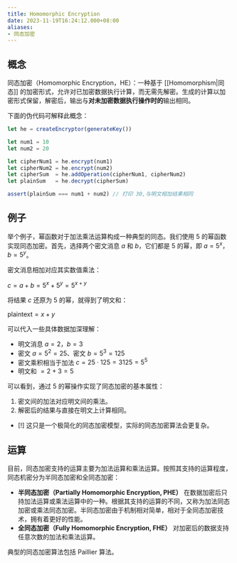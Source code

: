 ```yaml
---
title: Homomorphic Encryption
date: 2023-11-19T16:24:12.000+08:00
aliases:
- 同态加密
---
```


## 概念

同态加密（Homomorphic Encryption，HE）：一种基于 [[Homomorphism|同态]] 的加密形式，允许对已加密数据执行计算，而无需先解密。生成的计算以加密形式保留，解密后，输出与**对未加密数据执行操作时的**输出相同。

下面的伪代码可解释此概念：

```ts
let he = createEncryptor(generateKey())

let num1 = 10
let num2 = 20

let cipherNum1 = he.encrypt(num1) 
let cipherNum2 = he.encrypt(num2)
let cipherSum  = he.addOperation(cipherNum1, cipherNum2) 
let plainSum   = he.decrypt(cipherSum)

assert(plainSum === num1 + num2) // 打印 30,与明文相加结果相同
```

## 例子

举个例子，幂函数对于加法乘法运算构成一种典型的同态。我们使用 $5$ 的幂函数实现同态加密。首先，选择两个密文消息 $a$ 和 $b$，它们都是 $5$ 的幂，即 $a = 5^x$，$b = 5^y$。

密文消息相加对应其实数值乘法：

$c = a + b = 5^x + 5^y = 5^{x+y}$

将结果 $c$ 还原为 $5$ 的幂，就得到了明文和：

$\text{plaintext} = x + y$

可以代入一些具体数据加深理解：

- 明文消息 $a = 2$，$b = 3$
- 密文 $a = 5^2 = 25$、密文 $b = 5^3 = 125$
- 密文乘积相当于加法 $c = 25 \cdot 125 = 3125 = 5^5$
- 明文和 $= 2 + 3 = 5$

可以看到，通过 $5$ 的幂操作实现了同态加密的基本属性：

1. 密文间的加法对应明文间的乘法。
2. 解密后的结果与直接在明文上计算相同。

- [!] 这只是一个极简化的同态加密模型，实际的同态加密算法会更复杂。

## 运算

目前，同态加密支持的运算主要为加法运算和乘法运算。按照其支持的运算程度，同态机密分为半同态加密和全同态加密：

- **半同态加密（Partially Homomorphic Encryption, PHE）** 在数据加密后只持加法运算或乘法运算中的一种。根据其支持的运算的不同，又称为加法同态加密或乘法同态加密。半同态加密由于机制相对简单，相对于全同态加密技术，拥有着更好的性能。
- **全同态加密（Fully Homomorphic Encryption, FHE）** 对加密后的数据支持任意次数的加法和乘法运算。

典型的同态加密算法包括 Paillier 算法。
